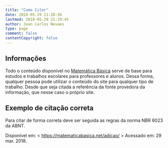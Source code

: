 ```yaml
---
title: "Como Citar"
date: 2018-05-29 21:28:56
lastmod: 2018-05-29 21:29:45
author: Jean Carlos Novaes
type: page
comment: false
contentCopyright: false
---
```


## Informações

Todo o conteúdo disponível no [Matemática Básica](https://matematicabasica.net) serve de base para estudos e trabalhos escolares para professores e alunos. Dessa forma, qualquer pessoa pode utilizar o conteúdo do site para qualquer tipo de trabalho. Desde que seja citada a referência da fonte provedora da informação, que nesse caso o próprio site.

## Exemplo de citação correta

Para citar de forma correta deve ser seguida as regras da norma NBR 6023 da ABNT.

Disponível em: < https://matematicabasica.net/adicao/ > Acessado em: 29 mar. 2018.